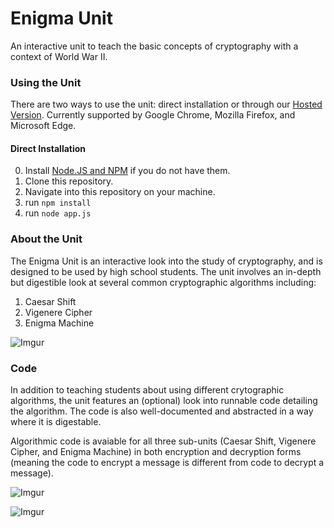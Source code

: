 # Enigma Unit
An interactive unit to teach the basic concepts of cryptography with a context of World War II.

### Using the Unit
There are two ways to use the unit: direct installation or through our [Hosted Version](https://enigma-unit.herokuapp.com). Currently supported by Google Chrome, Mozilla Firefox, and Microsoft Edge.

#### Direct Installation
0. Install [Node.JS and NPM](https://nodejs.org/en/download/) if you do not have them.
1. Clone this repository.
2. Navigate into this repository on your machine.
3. run `npm install`
4. run `node app.js`

### About the Unit
The Enigma Unit is an interactive look into the study of cryptography, and is designed to be used by high school students. The unit involves an in-depth but digestible look at several common cryptographic algorithms including:

1. Caesar Shift
2. Vigenere Cipher
3. Enigma Machine

![Imgur](http://i.imgur.com/FwjQHdg.png "Caesar Shift Lesson")

### Code
In addition to teaching students about using different crytographic algorithms, the unit features an (optional) look into runnable code detailing the algorithm. The code is also well-documented and abstracted in a way where it is digestable.

Algorithmic code is avaiable for all three sub-units (Caesar Shift, Vigenere Cipher, and Enigma Machine) in both encryption and decryption forms (meaning the code to encrypt a message is different from code to decrypt a message).

![Imgur](http://i.imgur.com/lJVMqfe.png "Code View")

![Imgur](http://i.imgur.com/890Dk8w.png "Drilldown Code View")
